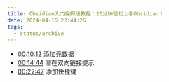 ```yaml
---
title: Obsidian入门保姆级教程：20分钟轻松上手Obsidian！
date: 2024-04-16 22:44:26
tags:
  - status/archive
---
```


- [00:10:12](https://www.bilibili.com/video/BV1Xi4y1h76C/?t=612.033939#t=10:12.03) 添加元数据
- [00:14:44](https://www.bilibili.com/video/BV1Xi4y1h76C/?t=884.344484#t=14:44.34) 潜在双向链接提示
- [00:22:47](https://www.bilibili.com/video/BV1Xi4y1h76C/?t=1367.952271#t=22:47.95) 添加快捷键
